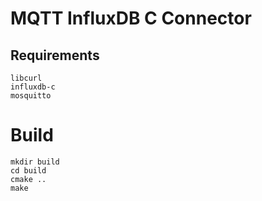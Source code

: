 # MQTT InfluxDB C Connector

## Requirements

    libcurl
    influxdb-c
    mosquitto

# Build

    mkdir build
    cd build
    cmake ..
    make

